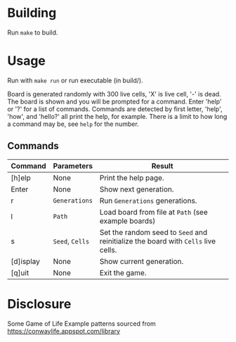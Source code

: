# Building
Run `make` to build.

# Usage
Run with `make run` or run executable (in build/).

Board is generated randomly with 300 live cells, 'X' is live cell, '-' is dead.
The board is shown and you will be prompted for a command. Enter 'help' or '?' for a list of
commands. Commands are detected by first letter, 'help', 'how', and 'hello?' all print the help, for
example. There is a limit to how long a command may be, see `help` for the number.

## Commands
| Command   | Parameters      | Result                                                                            |
|-----------|-----------------|-----------------------------------------------------------------------------------|
| [h]elp    | None            | Print the help page.                                                              |
| Enter     | None            | Show next generation.                                                             |
| r         | `Generations`   | Run `Generations` generations.                                                    |
| l         | `Path`          | Load board from file at `Path` (see example boards)                               |
| s         | `Seed`, `Cells` | Set the random seed to `Seed` and reinitialize the board with `Cells` live cells. |
| [d]isplay | None            | Show current generation.                                                          |
| [q]uit    | None            | Exit the game.                                                                    |

# Disclosure
Some Game of Life Example patterns sourced from https://conwaylife.appspot.com/library
